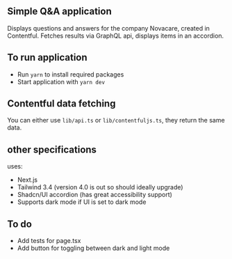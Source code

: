 ## Simple Q&A application

Displays questions and answers for the company Novacare, created in Contentful.
Fetches results via GraphQL api, displays items in an accordion.

## To run application

- Run `yarn` to install required packages
- Start application with `yarn dev`

## Contentful data fetching

You can either use `lib/api.ts` or `lib/contentfuljs.ts`, they return the same data.

## other specifications

uses:

- Next.js
- Tailwind 3.4 (version 4.0 is out so should ideally upgrade)
- Shadcn/UI accordion (has great accessibility support)
- Supports dark mode if UI is set to dark mode

## To do

- Add tests for page.tsx
- Add button for toggling between dark and light mode
